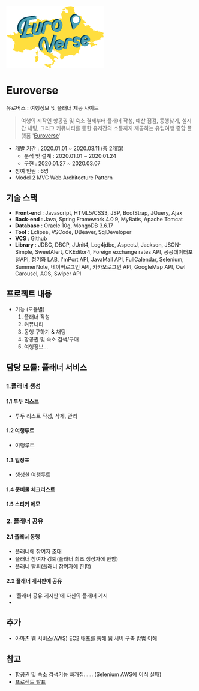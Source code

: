 
[<img src="./Euroverse/WebContent/resources/images/icon/euroverse_logo.png" width="260">](http://15.165.86.252:8080/)
# Euroverse
유로버스 : 여행정보 및 플래너 제공 사이트 
> 여행의 시작인 항공권 및 숙소 결제부터 플래너 작성, 예산 점검, 동행찾기, 실시간 채팅, 그리고 커뮤니티를 통한 유저간의 소통까지 제공하는 유럽여행 종합 플랫폼 '[Euroverse](http://15.165.86.252:8080/)'

- 개발 기간 : 2020.01.01 ~ 2020.03.11 (총 2개월)
  - 분석 및 설계 : 2020.01.01 ~ 2020.01.24 
  - 구현 : 2020.01.27 ~ 2020.03.07
- 참여 인원 : 6명
- Model 2 MVC Web Architecture Pattern

## 기술 스택
- **Front-end** : Javascript, HTML5/CSS3, JSP, BootStrap, JQuery, Ajax
- **Back-end** : Java, Spring Framework 4.0.9, MyBatis, Apache Tomcat
- **Database** : Oracle 10g, MongoDB 3.6.17
- **Tool** : Eclipse, VSCode, DBeaver, SqlDeveloper 
- **VCS** : Github
- **Library** : JDBC, DBCP, JUnit4, Log4jdbc, AspectJ, Jackson, JSON-Simple, SweetAlert, CKEditor4, Foreign exchange rates API, 공공데이터포털API, 청기와 LAB, I'mPort API, JavaMail API, FullCalendar, Selenium, SummerNote, 네이버로그인 API, 카카오로그인 API, GoogleMap API, Owl Carousel, AOS, Swiper API


## 프로젝트 내용 
- 기능 (모듈별)
  1. 플래너 작성
  2. 커뮤니티 
  3. 동행 구하기 & 채팅
  4. 항공권 및 숙소 검색/구매
  5. 여행정보...


## 담당 모듈: 플래너 서비스
### 1.플래너 생성 
#### 1.1 투두 리스트
  - 투두 리스트 작성, 삭제, 관리
#### 1.2 여행루트
  - 여행루트 
#### 1.3 일정표
  - 생성한 여행루트
#### 1.4 준비물 체크리스트
#### 1.5 스티커 메모
### 2. 플래너 공유
#### 2.1 플래너 동행
  - 플래너에 참여자 초대
  - 플래너 참여자 강퇴(플래너 최초 생성자에 한함)
  - 플래너 탈퇴(플래너 참여자에 한함)
#### 2.2 플래너 게시판에 공유
  - '플래너 공유 게시판'에 자신의 플래너 게시
  - 



## 추가
- 아마존 웹 서비스(AWS) EC2 배포를 통해 웹 서버 구축 방법 이해


## 참고
- 항공권 및 숙소 검색기능 빠개짐...... (Selenium AWS에 이식 실패)
- [프로젝트 발표](https://www.youtube.com/watch?v=xGH5Dzj8rAY)



